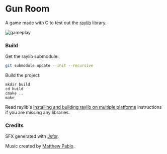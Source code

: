 # Gun Room

A game made with C to test out the [raylib](https://www.raylib.com/) library.

![gameplay](gameplay.gif)

### Build

Get the raylib submodule:
```sh
git submodule update --init --recursive
```

Build the project:
```shell
mkdir build
cd build
cmake ..
make
```

Read raylib's [Installing and building raylib on multiple platforms](https://github.com/raysan5/raylib#installing-and-building-raylib-on-multiple-platforms) instructions if you are missing any libraries.

### Credits

SFX generated with [Jsfxr](https://sfxr.me/).

Music created by [Matthew Pablo](https://opengameart.org/content/shake-and-bake).
